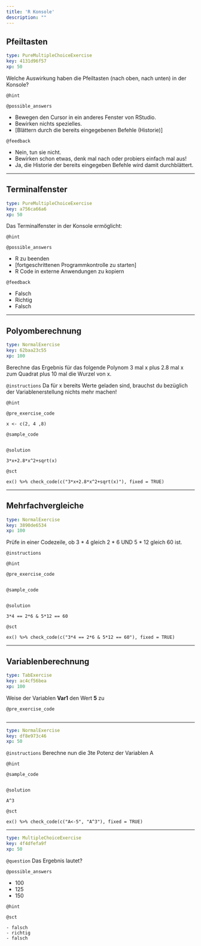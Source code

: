 ```yaml
---
title: 'R Konsole'
description: ""
---
```


## Pfeiltasten

```yaml
type: PureMultipleChoiceExercise
key: 4131d96f57
xp: 50
```

Welche Auswirkung haben die Pfeiltasten (nach oben, nach unten) in der Konsole?

`@hint`


`@possible_answers`
- Bewegen den Cursor in ein anderes Fenster von RStudio.
- Bewirken nichts spezielles.
- [Blättern durch die bereits eingegebenen Befehle (Historie)]

`@feedback`
- Nein, tun sie nicht.
- Bewirken schon etwas, denk mal nach oder probiers einfach mal aus!
- Ja, die Historie der bereits eingegeben Befehle wird damit durchblättert.

---

## Terminalfenster

```yaml
type: PureMultipleChoiceExercise
key: a756ca66a6
xp: 50
```

Das Terminalfenster in der Konsole ermöglicht:

`@hint`


`@possible_answers`
- R zu beenden
- [fortgeschrittenen Programmkontrolle zu starten]
- R Code in externe Anwendungen zu kopiern

`@feedback`
- Falsch
- Richtig
- Falsch

---

## Polyomberechnung

```yaml
type: NormalExercise
key: 62baa23c55
xp: 100
```

Berechne das Ergebnis für das folgende Polynom 3 mal x plus 2.8 mal x zum Quadrat plus 10 mal die Wurzel von x.

`@instructions`
Da für x bereits Werte geladen sind, brauchst du bezüglich der Variablenerstellung nichts mehr machen!

`@hint`


`@pre_exercise_code`
```{r}
x <- c(2, 4 ,8)
```

`@sample_code`
```{r}

```

`@solution`
```{r}
3*x+2.8*x^2+sqrt(x)
```

`@sct`
```{r}
ex() %>% check_code(c("3*x+2.8*x^2+sqrt(x)"), fixed = TRUE)
```

---

## Mehrfachvergleiche

```yaml
type: NormalExercise
key: 3890de6534
xp: 100
```

Prüfe in einer Codezeile, ob 3 * 4 gleich 2 * 6 UND 5 * 12 gleich 60 ist.

`@instructions`


`@hint`


`@pre_exercise_code`
```{r}

```

`@sample_code`
```{r}

```

`@solution`
```{r}
3*4 == 2*6 & 5*12 == 60
```

`@sct`
```{r}
ex() %>% check_code(c("3*4 == 2*6 & 5*12 == 60"), fixed = TRUE)
```

---

## Variablenberechnung

```yaml
type: TabExercise
key: ac4cf56bea
xp: 100
```

Weise der Variablen **Var1** den Wert **5** zu

`@pre_exercise_code`
```{r}

```

***

```yaml
type: NormalExercise
key: df8e973c46
xp: 50
```

`@instructions`
Berechne nun die 3te Potenz der Variablen A

`@hint`


`@sample_code`
```{r}

```

`@solution`
```{r}
A^3
```

`@sct`
```{r}
ex() %>% check_code(c("A<-5", "A^3"), fixed = TRUE)
```

***

```yaml
type: MultipleChoiceExercise
key: 4f4dfefa9f
xp: 50
```

`@question`
Das Ergebnis lautet?

`@possible_answers`
- 100
- 125
- 150

`@hint`


`@sct`
```{r}
- falsch
- richtig
- falsch
```
